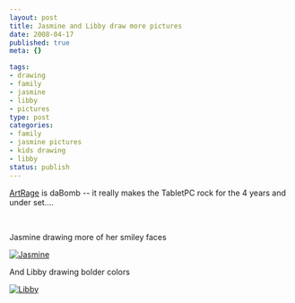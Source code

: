 ```yaml
--- 
layout: post
title: Jasmine and Libby draw more pictures
date: 2008-04-17
published: true
meta: {}

tags: 
- drawing
- family
- jasmine
- libby
- pictures
type: post
categories: 
- family
- jasmine pictures
- kids drawing
- libby
status: publish
---
```



[ArtRage](http://www.ambientdesign.com/artrage.html) is daBomb -- it really makes the TabletPC rock for the 4 years and under set....



 



Jasmine drawing more of her smiley faces

 [![Jasmine](http://media.eick.us/2011/05/2375262687_9563809c15.jpg)](http://www.flickr.com/photos/andreweick/2375262687/ "Jasmine by AndrewEick, on Flickr")

And Libby drawing bolder colors

 [![Libby](http://media.eick.us/2011/05/2375262533_a8e4fd57c4.jpg)](http://www.flickr.com/photos/andreweick/2375262533/ "Libby by AndrewEick, on Flickr")
